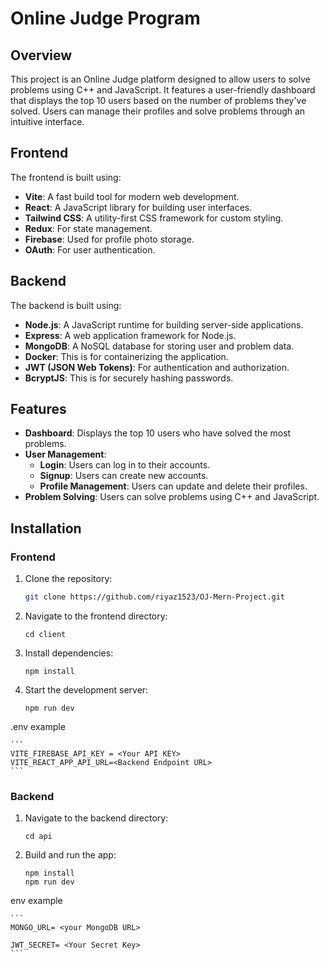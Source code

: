 # Online Judge Program

## Overview

This project is an Online Judge platform designed to allow users to solve problems using C++ and JavaScript. It features a user-friendly dashboard that displays the top 10 users based on the number of problems they've solved. Users can manage their profiles and solve problems through an intuitive interface.

## Frontend

The frontend is built using:

- **Vite**: A fast build tool for modern web development.
- **React**: A JavaScript library for building user interfaces.
- **Tailwind CSS**: A utility-first CSS framework for custom styling.
- **Redux**: For state management.
- **Firebase**: Used for profile photo storage.
- **OAuth**: For user authentication.

## Backend

The backend is built using:

- **Node.js**: A JavaScript runtime for building server-side applications.
- **Express**: A web application framework for Node.js.
- **MongoDB**: A NoSQL database for storing user and problem data.
- **Docker**: This is for containerizing the application.
- **JWT (JSON Web Tokens)**: For authentication and authorization.
- **BcryptJS**: This is for securely hashing passwords.

## Features

- **Dashboard**: Displays the top 10 users who have solved the most problems.
- **User Management**:
  - **Login**: Users can log in to their accounts.
  - **Signup**: Users can create new accounts.
  - **Profile Management**: Users can update and delete their profiles.
- **Problem Solving**: Users can solve problems using C++ and JavaScript.

## Installation

### Frontend

1. Clone the repository:
   ```bash
   git clone https://github.com/riyaz1523/OJ-Mern-Project.git
   ```
2. Navigate to the frontend directory:
    ```
    cd client
    ```
3. Install dependencies:
   ```
   npm install
   ```
4. Start the development server:
   ```
   npm run dev
   ```
.env example

    ```  
    VITE_FIREBASE_API_KEY = <Your API KEY>
    VITE_REACT_APP_API_URL=<Backend Endpoint URL>
    ```
### Backend

1. Navigate to the backend directory:
   ```
   cd api
   ```
2. Build and run the app:
   ```
   npm install
   npm run dev
   ```
env example

    ```  
    MONGO_URL= <your MongoDB URL>
    
    JWT_SECRET= <Your Secret Key>
    ```
